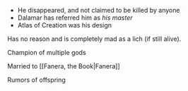 - He disappeared, and not claimed to be killed by anyone
- Dalamar has referred him as _his master_
- Atlas of Creation was his design

Has no reason and is completely mad as a lich (if still alive). 

Champion of multiple gods

Married to [[Fanera, the Book|Fanera]]

Rumors of offspring